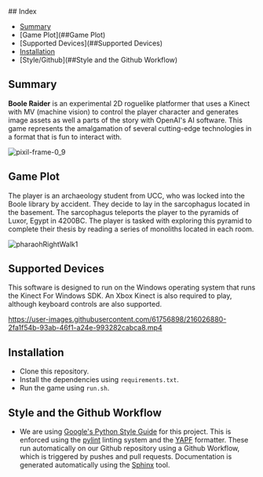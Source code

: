 ## Index
- [Summary](##Summary)
- [Game Plot](##Game Plot)
- [Supported Devices](##Supported Devices)
- [Installation](##Installation)
- [Style/Github](##Style and the Github Workflow)

## Summary
**Boole Raider** is an experimental 2D roguelike platformer that uses a Kinect with MV (machine vision) to control the player character and generates image assets as well a
parts of the story with OpenAI's AI software. This game represents the amalgamation of several cutting-edge technologies in a format that is fun to interact with.

![pixil-frame-0_9](https://user-images.githubusercontent.com/61756898/216027732-d97a34fe-bbe5-4f2c-a74a-69e1aef42768.png)

## Game Plot
The player is an archaeology student from UCC, who was locked into the Boole library by accident. They decide to lay in the sarcophagus located in the basement. The sarcophagus teleports the player to the pyramids of Luxor, Egypt in 4200BC. The player is tasked with exploring this pyramid to complete their thesis by reading a series of monoliths located in each room.

![pharaohRightWalk1](https://user-images.githubusercontent.com/61756898/216027277-6d29a0a9-0e7b-4670-ad06-e5405a8d6819.png)

## Supported Devices
This software is designed to run on the Windows operating system that runs the Kinect For Windows SDK. An Xbox Kinect is also required to play, although keyboard controls are also supported.

https://user-images.githubusercontent.com/61756898/216026880-2fa1f54b-93ab-46f1-a24e-993282cabca8.mp4


## Installation
- Clone this repository.
- Install the dependencies using `requirements.txt`.
- Run the game using `run.sh`.


## Style and the Github Workflow
- We are using [Google's Python Style Guide](https://google.github.io/styleguide/pyguide.html) for this project. This is enforced using the [pylint](https://pylint.readthedocs.io/en/latest/) linting system and the [YAPF](https://github.com/google/yapf) formatter. These run automatically on our Github repository using a Github Workflow, which is triggered by pushes and pull requests. Documentation is generated automatically using the [Sphinx](https://www.sphinx-doc.org/en/master/index.html) tool.

